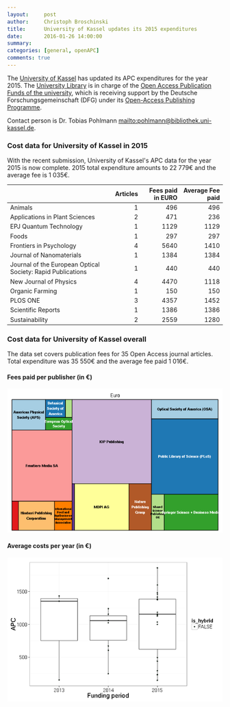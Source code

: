```yaml
---
layout:     post
author:		Christoph Broschinski
title:      University of Kassel updates its 2015 expenditures
date:       2016-01-26 14:00:00
summary:    
categories: [general, openAPC]
comments: true
---
```





The [University of Kassel](http://www.uni-kassel.de/uni/internationales/english-version/university/about-us.html) has updated its APC expenditures for the year 2015.
The [University Library](http://www.uni-kassel.de/ub/index.php) is in charge of the [Open Access Publication Funds of the university](http://www.uni-kassel.de/ub/index.php?id=37384),
which is receiving support by the Deutsche Forschungsgemeinschaft (DFG) under its [Open-Access Publishing Programme](http://www.dfg.de/en/research_funding/programmes/infrastructure/lis/funding_opportunities/open_access/).


Contact person is Dr. Tobias Pohlmann <mailto:pohlmann@bibliothek.uni-kassel.de>.

### Cost data for University of Kassel in 2015



With the recent submission, University of Kassel's APC data for the year 2015 is now complete.
2015 total expenditure amounts to 22 779€ and the average fee is 1 035€. 


|                                                            | Articles| Fees paid in EURO| Average Fee paid|
|:-----------------------------------------------------------|--------:|-----------------:|----------------:|
|Animals                                                     |        1|               496|              496|
|Applications in Plant Sciences                              |        2|               471|              236|
|EPJ Quantum Technology                                      |        1|              1129|             1129|
|Foods                                                       |        1|               297|              297|
|Frontiers in Psychology                                     |        4|              5640|             1410|
|Journal of Nanomaterials                                    |        1|              1384|             1384|
|Journal of the European Optical Society: Rapid Publications |        1|               440|              440|
|New Journal of Physics                                      |        4|              4470|             1118|
|Organic Farming                                             |        1|               150|              150|
|PLOS ONE                                                    |        3|              4357|             1452|
|Scientific Reports                                          |        1|              1386|             1386|
|Sustainability                                              |        2|              2559|             1280|


### Cost data for University of Kassel overall

The data set covers publication fees for 35 Open Access journal articles. Total expenditure was 35 550€ and the average fee paid 1 016€.

#### Fees paid per publisher (in €)

![plot of chunk tree_kassel_2015](/figure/tree_kassel_2015-1.png) 

#### Average costs per year (in €)

![plot of chunk box_kassel_year_2015](/figure/box_kassel_year_2015-1.png) 



